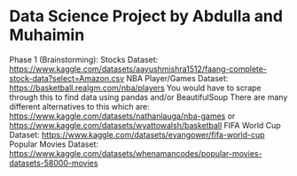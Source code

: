 # Data Science Project by Abdulla and Muhaimin
Phase 1 (Brainstorming):
  Stocks Dataset: https://www.kaggle.com/datasets/aayushmishra1512/faang-complete-stock-data?select=Amazon.csv
  NBA Player/Games Dataset: https://basketball.realgm.com/nba/players 
    You would have to scrape through this to find data using pandas and/or BeautifulSoup
    There are many different alternatives to this which are: 
    https://www.kaggle.com/datasets/nathanlauga/nba-games or https://www.kaggle.com/datasets/wyattowalsh/basketball
  FIFA World Cup Dataset: https://www.kaggle.com/datasets/evangower/fifa-world-cup
  Popular Movies Dataset: https://www.kaggle.com/datasets/whenamancodes/popular-movies-datasets-58000-movies
